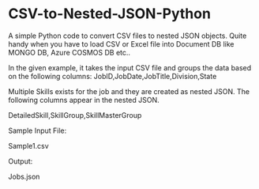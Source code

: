 # CSV-to-Nested-JSON-Python
A simple Python code to convert CSV files to nested JSON objects. Quite handy when you have to load CSV or Excel file into Document DB like MONGO DB, Azure COSMOS DB etc..

In the given example, it takes the input CSV file and groups the data based on the following columns:
JobID,JobDate,JobTitle,Division,State

Multiple Skills exists for the job and they are created as nested JSON.
The following columns appear in the nested JSON. 

DetailedSkill,SkillGroup,SkillMasterGroup


Sample Input File:

Sample1.csv

Output:

Jobs.json
